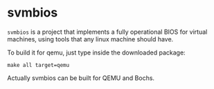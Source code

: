 # svmbios

`svmbios` is a project that implements a fully operational
BIOS for virtual machines, using tools that any linux machine
should have.

To build it for qemu, just type inside the downloaded package:
```
make all target=qemu
```
Actually svmbios can be built for QEMU and Bochs.